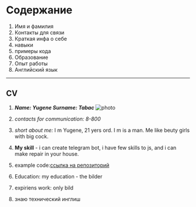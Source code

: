 # Cодержание
1. Имя и фамилия
2. Контакты для связи
3. Краткая инфа о себе
4. навыки
5. примеры кода
6. Образование
7. Опыт работы
8. Английский язык 
---
## CV
1. ___Name: Yugene Surname: Tabac___
![photo](d:me.jpg)

2. _contacts for communication: 8-800_
3. _short about me:_ I m Yugene, 21 yers ord. I m is a man. Me like beuty girls with big cock.
4. __My skill__ - i can create telegram bot, i have few skills to js, and i can make repair in your house.
5. example code:[ссылка на репозиторий](https://github.com/gjgjgfr333/td-m)
6. Education: my education - the bilder
7. expiriens work: only bild
8. знаю технический инглиш